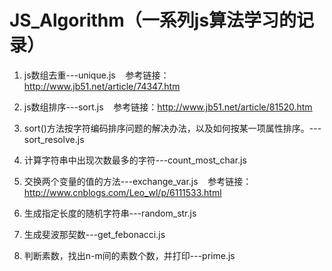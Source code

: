 # JS_Algorithm（一系列js算法学习的记录）

1. js数组去重---unique.js
    参考链接：http://www.jb51.net/article/74347.htm

2. js数组排序---sort.js
    参考链接：http://www.jb51.net/article/81520.htm

3. sort()方法按字符编码排序问题的解决办法，以及如何按某一项属性排序。---sort_resolve.js

4. 计算字符串中出现次数最多的字符---count_most_char.js

5. 交换两个变量的值的方法---exchange_var.js
    参考链接：http://www.cnblogs.com/Leo_wl/p/6111533.html

6. 生成指定长度的随机字符串---random_str.js

7. 生成斐波那契数---get_febonacci.js

8. 判断素数，找出n-m间的素数个数，并打印---prime.js
